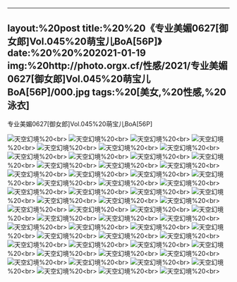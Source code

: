 ﻿---
layout:%20post
title:%20%20《专业美媚0627[御女郎]Vol.045%20萌宝儿BoA[56P]》
date:%20%20%202021-01-19
img:%20http://photo.orgx.cf/性感/2021/专业美媚0627[御女郎]Vol.045%20萌宝儿BoA[56P]/000.jpg
tags:%20[美女,%20性感,%20泳衣]
---

专业美媚0627[御女郎]Vol.045%20萌宝儿BoA[56P]



![天空幻境](http://photo.orgx.cf/性感/2021/专业美媚0627[御女郎]Vol.045%20萌宝儿BoA[56P]/001.jpg%20''天空幻境'')%20<br>
![天空幻境](http://photo.orgx.cf/性感/2021/专业美媚0627[御女郎]Vol.045%20萌宝儿BoA[56P]/002.jpg%20''天空幻境'')%20<br>
![天空幻境](http://photo.orgx.cf/性感/2021/专业美媚0627[御女郎]Vol.045%20萌宝儿BoA[56P]/003.jpg%20''天空幻境'')%20<br>
![天空幻境](http://photo.orgx.cf/性感/2021/专业美媚0627[御女郎]Vol.045%20萌宝儿BoA[56P]/004.jpg%20''天空幻境'')%20<br>
![天空幻境](http://photo.orgx.cf/性感/2021/专业美媚0627[御女郎]Vol.045%20萌宝儿BoA[56P]/005.jpg%20''天空幻境'')%20<br>
![天空幻境](http://photo.orgx.cf/性感/2021/专业美媚0627[御女郎]Vol.045%20萌宝儿BoA[56P]/006.jpg%20''天空幻境'')%20<br>
![天空幻境](http://photo.orgx.cf/性感/2021/专业美媚0627[御女郎]Vol.045%20萌宝儿BoA[56P]/007.jpg%20''天空幻境'')%20<br>
![天空幻境](http://photo.orgx.cf/性感/2021/专业美媚0627[御女郎]Vol.045%20萌宝儿BoA[56P]/008.jpg%20''天空幻境'')%20<br>
![天空幻境](http://photo.orgx.cf/性感/2021/专业美媚0627[御女郎]Vol.045%20萌宝儿BoA[56P]/009.jpg%20''天空幻境'')%20<br>
![天空幻境](http://photo.orgx.cf/性感/2021/专业美媚0627[御女郎]Vol.045%20萌宝儿BoA[56P]/010.jpg%20''天空幻境'')%20<br>
![天空幻境](http://photo.orgx.cf/性感/2021/专业美媚0627[御女郎]Vol.045%20萌宝儿BoA[56P]/011.jpg%20''天空幻境'')%20<br>
![天空幻境](http://photo.orgx.cf/性感/2021/专业美媚0627[御女郎]Vol.045%20萌宝儿BoA[56P]/012.jpg%20''天空幻境'')%20<br>
![天空幻境](http://photo.orgx.cf/性感/2021/专业美媚0627[御女郎]Vol.045%20萌宝儿BoA[56P]/013.jpg%20''天空幻境'')%20<br>
![天空幻境](http://photo.orgx.cf/性感/2021/专业美媚0627[御女郎]Vol.045%20萌宝儿BoA[56P]/014.jpg%20''天空幻境'')%20<br>
![天空幻境](http://photo.orgx.cf/性感/2021/专业美媚0627[御女郎]Vol.045%20萌宝儿BoA[56P]/015.jpg%20''天空幻境'')%20<br>
![天空幻境](http://photo.orgx.cf/性感/2021/专业美媚0627[御女郎]Vol.045%20萌宝儿BoA[56P]/016.jpg%20''天空幻境'')%20<br>
![天空幻境](http://photo.orgx.cf/性感/2021/专业美媚0627[御女郎]Vol.045%20萌宝儿BoA[56P]/017.jpg%20''天空幻境'')%20<br>
![天空幻境](http://photo.orgx.cf/性感/2021/专业美媚0627[御女郎]Vol.045%20萌宝儿BoA[56P]/018.jpg%20''天空幻境'')%20<br>
![天空幻境](http://photo.orgx.cf/性感/2021/专业美媚0627[御女郎]Vol.045%20萌宝儿BoA[56P]/019.jpg%20''天空幻境'')%20<br>
![天空幻境](http://photo.orgx.cf/性感/2021/专业美媚0627[御女郎]Vol.045%20萌宝儿BoA[56P]/020.jpg%20''天空幻境'')%20<br>
![天空幻境](http://photo.orgx.cf/性感/2021/专业美媚0627[御女郎]Vol.045%20萌宝儿BoA[56P]/021.jpg%20''天空幻境'')%20<br>
![天空幻境](http://photo.orgx.cf/性感/2021/专业美媚0627[御女郎]Vol.045%20萌宝儿BoA[56P]/022.jpg%20''天空幻境'')%20<br>
![天空幻境](http://photo.orgx.cf/性感/2021/专业美媚0627[御女郎]Vol.045%20萌宝儿BoA[56P]/023.jpg%20''天空幻境'')%20<br>
![天空幻境](http://photo.orgx.cf/性感/2021/专业美媚0627[御女郎]Vol.045%20萌宝儿BoA[56P]/024.jpg%20''天空幻境'')%20<br>
![天空幻境](http://photo.orgx.cf/性感/2021/专业美媚0627[御女郎]Vol.045%20萌宝儿BoA[56P]/025.jpg%20''天空幻境'')%20<br>
![天空幻境](http://photo.orgx.cf/性感/2021/专业美媚0627[御女郎]Vol.045%20萌宝儿BoA[56P]/026.jpg%20''天空幻境'')%20<br>
![天空幻境](http://photo.orgx.cf/性感/2021/专业美媚0627[御女郎]Vol.045%20萌宝儿BoA[56P]/027.jpg%20''天空幻境'')%20<br>
![天空幻境](http://photo.orgx.cf/性感/2021/专业美媚0627[御女郎]Vol.045%20萌宝儿BoA[56P]/028.jpg%20''天空幻境'')%20<br>
![天空幻境](http://photo.orgx.cf/性感/2021/专业美媚0627[御女郎]Vol.045%20萌宝儿BoA[56P]/029.jpg%20''天空幻境'')%20<br>
![天空幻境](http://photo.orgx.cf/性感/2021/专业美媚0627[御女郎]Vol.045%20萌宝儿BoA[56P]/030.jpg%20''天空幻境'')%20<br>
![天空幻境](http://photo.orgx.cf/性感/2021/专业美媚0627[御女郎]Vol.045%20萌宝儿BoA[56P]/031.jpg%20''天空幻境'')%20<br>
![天空幻境](http://photo.orgx.cf/性感/2021/专业美媚0627[御女郎]Vol.045%20萌宝儿BoA[56P]/032.jpg%20''天空幻境'')%20<br>
![天空幻境](http://photo.orgx.cf/性感/2021/专业美媚0627[御女郎]Vol.045%20萌宝儿BoA[56P]/033.jpg%20''天空幻境'')%20<br>
![天空幻境](http://photo.orgx.cf/性感/2021/专业美媚0627[御女郎]Vol.045%20萌宝儿BoA[56P]/034.jpg%20''天空幻境'')%20<br>
![天空幻境](http://photo.orgx.cf/性感/2021/专业美媚0627[御女郎]Vol.045%20萌宝儿BoA[56P]/035.jpg%20''天空幻境'')%20<br>
![天空幻境](http://photo.orgx.cf/性感/2021/专业美媚0627[御女郎]Vol.045%20萌宝儿BoA[56P]/036.jpg%20''天空幻境'')%20<br>
![天空幻境](http://photo.orgx.cf/性感/2021/专业美媚0627[御女郎]Vol.045%20萌宝儿BoA[56P]/037.jpg%20''天空幻境'')%20<br>
![天空幻境](http://photo.orgx.cf/性感/2021/专业美媚0627[御女郎]Vol.045%20萌宝儿BoA[56P]/038.jpg%20''天空幻境'')%20<br>
![天空幻境](http://photo.orgx.cf/性感/2021/专业美媚0627[御女郎]Vol.045%20萌宝儿BoA[56P]/039.jpg%20''天空幻境'')%20<br>
![天空幻境](http://photo.orgx.cf/性感/2021/专业美媚0627[御女郎]Vol.045%20萌宝儿BoA[56P]/040.jpg%20''天空幻境'')%20<br>
![天空幻境](http://photo.orgx.cf/性感/2021/专业美媚0627[御女郎]Vol.045%20萌宝儿BoA[56P]/041.jpg%20''天空幻境'')%20<br>
![天空幻境](http://photo.orgx.cf/性感/2021/专业美媚0627[御女郎]Vol.045%20萌宝儿BoA[56P]/042.jpg%20''天空幻境'')%20<br>
![天空幻境](http://photo.orgx.cf/性感/2021/专业美媚0627[御女郎]Vol.045%20萌宝儿BoA[56P]/043.jpg%20''天空幻境'')%20<br>
![天空幻境](http://photo.orgx.cf/性感/2021/专业美媚0627[御女郎]Vol.045%20萌宝儿BoA[56P]/044.jpg%20''天空幻境'')%20<br>
![天空幻境](http://photo.orgx.cf/性感/2021/专业美媚0627[御女郎]Vol.045%20萌宝儿BoA[56P]/045.jpg%20''天空幻境'')%20<br>
![天空幻境](http://photo.orgx.cf/性感/2021/专业美媚0627[御女郎]Vol.045%20萌宝儿BoA[56P]/046.jpg%20''天空幻境'')%20<br>
![天空幻境](http://photo.orgx.cf/性感/2021/专业美媚0627[御女郎]Vol.045%20萌宝儿BoA[56P]/047.jpg%20''天空幻境'')%20<br>
![天空幻境](http://photo.orgx.cf/性感/2021/专业美媚0627[御女郎]Vol.045%20萌宝儿BoA[56P]/048.jpg%20''天空幻境'')%20<br>
![天空幻境](http://photo.orgx.cf/性感/2021/专业美媚0627[御女郎]Vol.045%20萌宝儿BoA[56P]/049.jpg%20''天空幻境'')%20<br>
![天空幻境](http://photo.orgx.cf/性感/2021/专业美媚0627[御女郎]Vol.045%20萌宝儿BoA[56P]/050.jpg%20''天空幻境'')%20<br>
![天空幻境](http://photo.orgx.cf/性感/2021/专业美媚0627[御女郎]Vol.045%20萌宝儿BoA[56P]/051.jpg%20''天空幻境'')%20<br>
![天空幻境](http://photo.orgx.cf/性感/2021/专业美媚0627[御女郎]Vol.045%20萌宝儿BoA[56P]/052.jpg%20''天空幻境'')%20<br>
![天空幻境](http://photo.orgx.cf/性感/2021/专业美媚0627[御女郎]Vol.045%20萌宝儿BoA[56P]/053.jpg%20''天空幻境'')%20<br>
![天空幻境](http://photo.orgx.cf/性感/2021/专业美媚0627[御女郎]Vol.045%20萌宝儿BoA[56P]/054.jpg%20''天空幻境'')%20<br>
![天空幻境](http://photo.orgx.cf/性感/2021/专业美媚0627[御女郎]Vol.045%20萌宝儿BoA[56P]/055.jpg%20''天空幻境'')%20<br>
![天空幻境](http://photo.orgx.cf/性感/2021/专业美媚0627[御女郎]Vol.045%20萌宝儿BoA[56P]/056.jpg%20''天空幻境'')%20<br>
